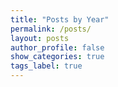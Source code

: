```yaml
---
title: "Posts by Year"
permalink: /posts/
layout: posts
author_profile: false
show_categories: true
tags_label: true
---
```

